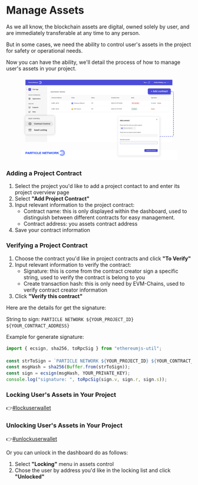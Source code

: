 # Manage Assets

As we all know, the blockchain assets are digital, owned solely by user, and are immediately transferable at any time to any person.&#x20;

But in some cases, we need the ability to control user's assets in the project for safety or operational needs.

Now you can have the ability, we'll detail the process of how to manage user's assets in your project.

<figure><img src="../.gitbook/assets/Asset control (1).png" alt=""><figcaption></figcaption></figure>

### Adding a Project Contract

1. Select the project you'd like to add a project contact to and enter its project overview page
2. Select **"Add Project Contract"**
3. Input relevant information to the project contract:
   * Contract name: this is only displayed within the dashboard, used to distinguish between different contracts for easy management.
   * Contract address: you assets contract address
4. Save your contract information

### Verifying a Project Contract

1. Choose the contract you'd like in project contracts and click **"To Verify"**&#x20;
2. Input relevant information to verify the contract:
   * Signature: this is come from the contract creator sign a specific string, used to verify the contract is belong to you
   * Create transaction hash: this is only need by EVM-Chains, used to verify contract creator information
3. Click **"Verify this contract"**

Here are the details for get the signature:

String to sign: `PARTICLE NETWORK ${YOUR_PROJECT_ID} ${YOUR_CONTRACT_ADDRESS}`

Example for generate signature:

```javascript
import { ecsign, sha256, toRpcSig } from "ethereumjs-util";

const strToSign = `PARTICLE NETWORK ${YOUR_PROJECT_ID} ${YOUR_CONTRACT_ADDRESS}`;
const msgHash = sha256(Buffer.from(strToSign));
const sign = ecsign(msgHash, YOUR_PRIVATE_KEY);
console.log("signature: ", toRpcSig(sign.v, sign.r, sign.s));
```

### Locking User's Assets in Your Project

👉[#lockuserwallet](../auth-service/sdks/server-api.md#lockuserwallet "mention")&#x20;

### Unlocking User's Assets in Your Project

👉[#unlockuserwallet](../auth-service/sdks/server-api.md#unlockuserwallet "mention")

Or you can unlock in the dashboard do as follows:

1. &#x20;Select **"Locking"** menu in assets control
2. Chose the user by address you'd like in the locking list and click **"Unlocked"**

